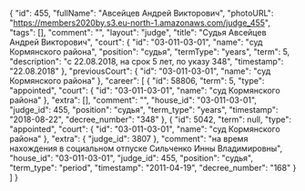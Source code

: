 {
    "id": 455,
    "fullName": "Авсейцев Андрей Викторович",
    "photoURL": "https://members2020by.s3.eu-north-1.amazonaws.com/judge_455",
    "tags": [],
    "comment": "",
    "layout": "judge",
    "title": "Судья Авсейцев Андрей Викторович",
    "court": {
        "id": "03-011-03-01",
        "name": "суд Кормянского района",
        "position": "судья",
        "termType": "years",
        "term": 5,
        "description": "c 22.08.2018, на срок 5 лет, по указу 348",
        "timestamp": "22.08.2018"
    },
    "previousCourt": {
        "id": "03-011-03-01",
        "name": "суд Кормянского района"
    },
    "career": [
        {
            "id": 58806,
            "term": 5,
            "type": "appointed",
            "court": {
                "id": "03-011-03-01",
                "name": "суд Кормянского района"
            },
            "extra": [],
            "comment": "",
            "house_id": "03-011-03-01",
            "judge_id": 455,
            "position": "судья",
            "term_type": "years",
            "timestamp": "2018-08-22",
            "decree_number": "348"
        },
        {
            "id": 5042,
            "term": null,
            "type": "appointed",
            "court": {
                "id": "03-011-03-01",
                "name": "суд Кормянского района"
            },
            "extra": {
                "judge_id": 3807
            },
            "comment": "на время нахождения в социальном отпуске Сильченко Инны Владимировны",
            "house_id": "03-011-03-01",
            "judge_id": 455,
            "position": "судья",
            "term_type": "period",
            "timestamp": "2011-04-19",
            "decree_number": "168"
        }
    ]
}
